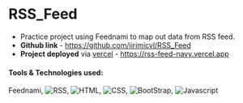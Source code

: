 # RSS_Feed
- Practice project using Feednami to map out data from RSS feed.
- **Github link** - https://github.com/jirimicvl/RSS_Feed
- **Project deployed** via <a href="https://rss-feed-navy.vercel.app">vercel</a> - https://rss-feed-navy.vercel.app

#### **Tools & Technologies** used:
Feednami, ![RSS](https://img.shields.io/badge/RSS-FFA500?style=flat-square&logo=rss&logoColor=white), ![HTML](https://img.shields.io/badge/-HTML5-E34F26?style=flat-square&logo=html5&logoColor=white), ![CSS](https://img.shields.io/badge/CSS-239120?&style=flat-square&logo=css3&logoColor=white"), ![BootStrap](https://img.shields.io/badge/Bootstrap-563D7C?style=flat-square&logo=bootstrap&logoColor=white), ![Javascript](https://img.shields.io/badge/JavaScript-F7DF1E?style=flat-square&logo=javascript&logoColor=black)
